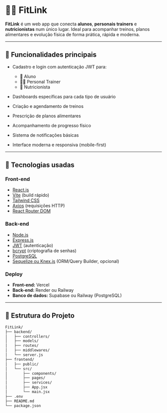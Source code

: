 # 🏋️‍♂️ FitLink

**FitLink** é um web app que conecta **alunos**, **personais trainers** e **nutricionistas** num único lugar. Ideal para acompanhar treinos, planos alimentares e evolução física de forma prática, rápida e moderna.

---

## 📌 Funcionalidades principais

- Cadastro e login com autenticação JWT para:
  - 👤 Aluno
  - 🧑‍🏫 Personal Trainer
  - 🥗 Nutricionista

- Dashboards específicas para cada tipo de usuário
- Criação e agendamento de treinos
- Prescrição de planos alimentares
- Acompanhamento de progresso físico
- Sistema de notificações básicas
- Interface moderna e responsiva (mobile-first)

---

## 🚀 Tecnologias usadas

### Front-end
- [React.js](https://reactjs.org/)
- [Vite](https://vitejs.dev/) (build rápido)
- [Tailwind CSS](https://tailwindcss.com/)
- [Axios](https://axios-http.com/) (requisições HTTP)
- [React Router DOM](https://reactrouter.com/)

### Back-end
- [Node.js](https://nodejs.org/)
- [Express.js](https://expressjs.com/)
- [JWT](https://jwt.io/) (autenticação)
- [bcrypt](https://github.com/kelektiv/node.bcrypt.js) (criptografia de senhas)
- [PostgreSQL](https://www.postgresql.org/)
- [Sequelize ou Knex.js](https://sequelize.org/) (ORM/Query Builder, opcional)

### Deploy
- **Front-end:** Vercel
- **Back-end:** Render ou Railway
- **Banco de dados:** Supabase ou Railway (PostgreSQL)

---

## 📁 Estrutura do Projeto

```bash
FitLink/
├── backend/
│   ├── controllers/
│   ├── models/
│   ├── routes/
│   ├── middlewares/
│   └── server.js
├── frontend/
│   ├── public/
│   └── src/
│       ├── components/
│       ├── pages/
│       ├── services/
│       ├── App.jsx
│       └── main.jsx
├── .env
├── README.md
└── package.json
